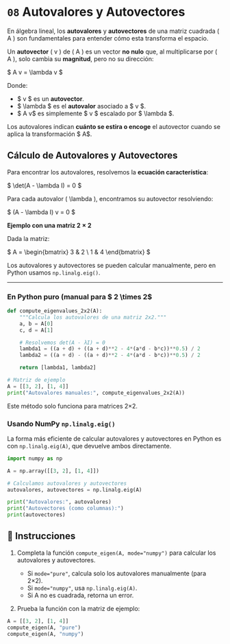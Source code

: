 # `08` Autovalores y Autovectores  

En álgebra lineal, los **autovalores** y **autovectores** de una matriz cuadrada \( A \) son fundamentales para entender cómo esta transforma el espacio.

Un **autovector** \( v \) de \( A \) es un vector **no nulo** que, al multiplicarse por \( A \), solo cambia su **magnitud**, pero no su dirección:

$
A v = \lambda v
$

Donde:
- $ v $ es un **autovector**.
- $ \lambda $ es el **autovalor** asociado a $ v $.
- $ A v$ es simplemente $ v $ escalado por $ \lambda $.

Los autovalores indican **cuánto se estira o encoge** el autovector cuando se aplica la transformación $ A$.



## Cálculo de Autovalores y Autovectores  

Para encontrar los autovalores, resolvemos la **ecuación característica**:

$
\det(A - \lambda I) = 0
$

Para cada autovalor \( \lambda \), encontramos su autovector resolviendo:

$
(A - \lambda I) v = 0
$

**Ejemplo con una matriz $2 \times 2$**  

Dada la matriz:

$
A = \begin{bmatrix} 3 & 2 \\ 1 & 4 \end{bmatrix}
$

Los autovalores y autovectores se pueden calcular manualmente, pero en Python usamos `np.linalg.eig()`.

---


### **En Python puro (manual para $ 2 \times 2$**
```python
def compute_eigenvalues_2x2(A):
    """Calcula los autovalores de una matriz 2x2."""
    a, b = A[0]
    c, d = A[1]

    # Resolvemos det(A - λI) = 0
    lambda1 = ((a + d) + ((a + d)**2 - 4*(a*d - b*c))**0.5) / 2
    lambda2 = ((a + d) - ((a + d)**2 - 4*(a*d - b*c))**0.5) / 2

    return [lambda1, lambda2]

# Matriz de ejemplo
A = [[3, 2], [1, 4]]
print("Autovalores manuales:", compute_eigenvalues_2x2(A))
```

Este método solo funciona para matrices 2×2.

###  Usando NumPy `np.linalg.eig()`
La forma más eficiente de calcular autovalores y autovectores en Python es con `np.linalg.eig(A)`, que devuelve ambos directamente.

```python
import numpy as np

A = np.array([[3, 2], [1, 4]])

# Calculamos autovalores y autovectores
autovalores, autovectores = np.linalg.eig(A)

print("Autovalores:", autovalores)
print("Autovectores (como columnas):")
print(autovectores)
```

## 📝 Instrucciones

1. Completa la función `compute_eigen(A, mode="numpy")` para calcular los autovalores y autovectores.

    - Si `mode="pure"`, calcula solo los autovalores manualmente (para 2×2).
    - Si `mode="numpy"`, usa `np.linalg.eig(A)`.
    - Si A no es cuadrada, retorna un error.

2. Prueba la función con la matriz de ejemplo:

```python
A = [[3, 2], [1, 4]]
compute_eigen(A, "pure")
compute_eigen(A, "numpy")
```